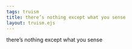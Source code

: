 ```yaml
---
tags: truism
title: there’s nothing except what you sense
layout: truism.ejs
---
```


there’s nothing except what you sense